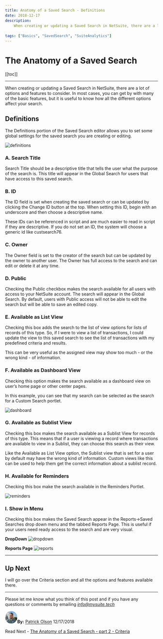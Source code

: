 ```yaml
---
title: Anatomy of a Saved Search - Definitions
date: 2018-12-17
description:
    When creating or updating a Saved Search in NetSuite, there are a lot of options and features to consider. In most cases, you can get by with many of the basic features, but it is useful to know how all the different options affect your search.

tags: ["Basics", "SavedSearch", "SuiteAnalytics"]
---
```


# The Anatomy of a Saved Search

[[toc]]

---

When creating or updating a Saved Search in NetSuite, there are a lot of options and features to consider. In most cases, you can get by with many of the basic features, but it is useful to know how all the different options affect your search.

## Definitions

The Definitions portion of the Saved Search editor allows you to set some global settings for the saved search you are creating or editing.

![definitions](https://i.imgur.com/7muzvYn.png "Saved Search Definitions")

### A.	Search Title	

Search Title should be a descriptive title that tells the user what the purpose of the search is. This title will appear in the Global Search for users that have access to this saved search.


### B.	ID

The ID field is set when creating the saved search or can be updated by clicking the Change ID button at the top. When setting this ID, begin with an underscore and then choose a descriptive name.

These IDs can be referenced in script and are much easier to read in script if they are descriptive. If you do not set an ID, the system will choose a generic id like custsearch76.

### C.	Owner

The Owner field is set to the creator of the search but can be updated by the owner to another user. The Owner has full access to the search and can edit or delete it at any time.

### D.	Public

Checking the Public checkbox makes the search available for all users with access to your NetSuite account. The search will appear in the Global Search. By default, users with Public access will not be able to edit the search but will be able to save an edited copy.

### E.	Available as List View

Checking this box adds the search to the list of view options for lists of records of this type. So, if I were to view a list of transactions, I could update the view to this saved search to see the list of transactions with my predefined criteria and results.

This can be very useful as the assigned view may show too much - or the wrong kind - of information.

### F.	Available as Dashboard View

Checking this option makes the search available as a dashboard view on user’s home page or other center pages.

In this example, you can see that my search can be selected as the search for a Custom Search portlet.

![dashboard](https://i.imgur.com/kdATcRP.png "Available for Dashboard")

### G.	Available as Sublist View

Checking this box makes the search available as a Sublist View for records of this type. This means that if a user is viewing a record where transactions are available to view in a Sublist, they can choose this search as their view.

Like the Available as List View option, the Sublist view that is set for a user by default may have the wrong kind of information. Custom views like this can be used to help them get the correct information about a sublist record.

### H.	Available for Reminders

Checking this box make the search available in the Reminders Portlet.

![reminders](https://i.imgur.com/K1W4P1A.png "Available for Reminders")

### I.	Show in Menu

Checking this box makes the Saved Search appear in the Reports->Saved Searches drop down menu and the tabbed Reports Page. This is useful if your users need ready access to the search and are very visual.

**DropDown**
![dropdown](https://i.imgur.com/dCFPbXs.png "Available for Dropdown")


**Reports Page**
![reports](https://i.imgur.com/Lv5Goyj.png "Available for Reports")

---

## Up Next

I will go over the Criteria section and all the options and features available there.

---

Please let me know what you think of this post and if you have any questions or comments by emailing [*info@mysuite.tech*](mailto:info@mysuite.tech)

<a href="https://www.linkedin.com/in/patrick-olson-pmp-csm-137a9435/" target="_blank"><img src="./img/profile.jpg" title="Patrick Olson - LinkedIn Profile" alt="Patrick Olson - LinkedIn Profile" width=8% height="auto" style="border-radius: 50%;"></a>**By:** [Patrick Olson](https://www.linkedin.com/in/patrick-olson-pmp-csm-137a9435/)
12/17/2018 

<div class="sharethis-inline-share-buttons"></div>

<TagList />

Read Next - [The Anatomy of a Saved Search - part 2 - Criteria](https://mysuite.tech/blog/searchanatomy2.html)

